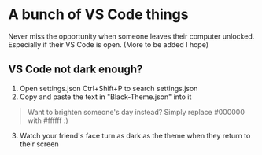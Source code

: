 # A bunch of VS Code things
Never miss the opportunity when someone leaves their computer unlocked. Especially if their VS Code is open. (More to be added I hope) 

## VS Code not dark enough?
1) Open settings.json 
    Ctrl+Shift+P to search settings.json
2) Copy and paste the text in "Black-Theme.json" into it
> Want to brighten someone's day instead? Simply replace #000000 with #ffffff :)
3) Watch your friend's face turn as dark as the theme when they return to their screen
